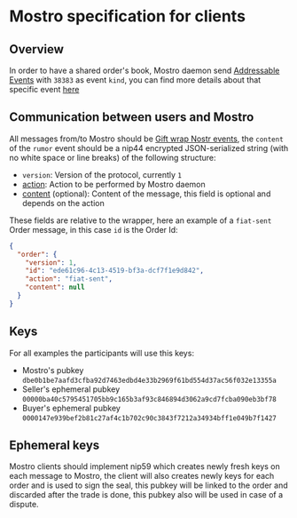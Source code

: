 # Mostro specification for clients

## Overview

In order to have a shared order's book, Mostro daemon send [Addressable Events](https://github.com/nostr-protocol/nips/blob/master/01.md#kinds) with `38383` as event `kind`, you can find more details about that specific event [here](./order-event.md)

## Communication between users and Mostro

All messages from/to Mostro should be [Gift wrap Nostr events](https://github.com/nostr-protocol/nips/blob/master/59.md), the `content` of the `rumor` event should be a nip44 encrypted JSON-serialized string (with no white space or line breaks) of the following structure:

- `version`: Version of the protocol, currently `1`
- [action](https://docs.rs/mostro-core/latest/mostro_core/message/enum.Action.html): Action to be performed by Mostro daemon
- [content](https://docs.rs/mostro-core/latest/mostro_core/message/enum.Content.html) (optional): Content of the message, this field is optional and depends on the action

These fields are relative to the wrapper, here an example of a `fiat-sent` Order message, in this case `id` is the Order Id:

```json
{
  "order": {
    "version": 1,
    "id": "ede61c96-4c13-4519-bf3a-dcf7f1e9d842",
    "action": "fiat-sent",
    "content": null
  }
}
```

## Keys

For all examples the participants will use this keys:

- Mostro's pubkey `dbe0b1be7aafd3cfba92d7463edbd4e33b2969f61bd554d37ac56f032e13355a`
- Seller's ephemeral pubkey `00000ba40c5795451705bb9c165b3af93c846894d3062a9cd7fcba090eb3bf78`
- Buyer's ephemeral pubkey `0000147e939bef2b81c27af4c1b702c90c3843f7212a34934bff1e049b7f1427`

## Ephemeral keys

Mostro clients should implement nip59 which creates newly fresh keys on each message to Mostro, the client will also creates newly keys for each order and is used to sign the seal, this pubkey will be linked to the order and discarded after the trade is done, this pubkey also will be used in case of a dispute.
